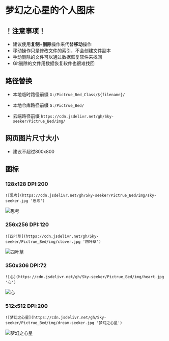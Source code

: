 # 梦幻之心星的个人图床

## ！注意事项！
- 建议使用**复制**+**删除**操作来代替**移动**操作
- 移动操作只是修改文件的索引，不会创建文件副本
- 手动删除的文件可以通过数据恢复软件来找回
- Git删除的文件用数据恢复软件也很难找回

## 路径替换

- 本地临时路径前缀
`G:/Pictrue_Bed_Class/${filename}/`

- 本地仓库路径前缀
`G:/Pictrue_Bed/`

- 云端路径前缀
`https://cdn.jsdelivr.net/gh/Sky-seeker/Pictrue_Bed/img/`

## 网页图片尺寸大小

- 建议不超过800x800

## 图标

### 128x128 DPI:200

`![思考](https://cdn.jsdelivr.net/gh/Sky-seeker/Pictrue_Bed/img/sky-seeker.jpg '思考')`

![思考](https://cdn.jsdelivr.net/gh/Sky-seeker/Pictrue_Bed/img/sky-seeker.jpg '思考')

### 256x256 DPI:120

`![四叶草](https://cdn.jsdelivr.net/gh/Sky-seeker/Pictrue_Bed/img/clover.jpg '四叶草')`

![四叶草](https://cdn.jsdelivr.net/gh/Sky-seeker/Pictrue_Bed/img/clover.jpg '四叶草')

### 350x306 DPI:72
`![心](https://cdn.jsdelivr.net/gh/Sky-seeker/Pictrue_Bed/img/heart.jpg '心')`

![心](https://cdn.jsdelivr.net/gh/Sky-seeker/Pictrue_Bed/img/heart.jpg '心')

### 512x512 DPI:200

`![梦幻之心星](https://cdn.jsdelivr.net/gh/Sky-seeker/Pictrue_Bed/img/dream-seeker.jpg '梦幻之心星')`

![梦幻之心星](https://cdn.jsdelivr.net/gh/Sky-seeker/Pictrue_Bed/img/dream-seeker.jpg '梦幻之心星')

